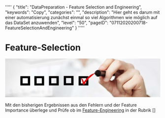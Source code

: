 '''''
{
"title": "DataPreparation - Feature Selection and Engineering",
"keywords": "Copy",
"categories": "",
"description": "Hier geht es darum mit einer automatisierung zunächst einmal so viel Algorithmen wie möglich auf das DataSet anzuwenden",
"level": "50",
"pageID": "07112020200718-FeatureSelectionAndEngineering"
}
'''''

# Feature-Selection

![BannerChecklist](./../imgs/2020-11-19-08-20-02.png)

Mit den bisherigen Ergebnissen aus den Fehlern und der Feature Importance überlege und Prüfe ob im [Feature-Engineering](07112020200718-FeatureEngineering) in der Rubrik []

